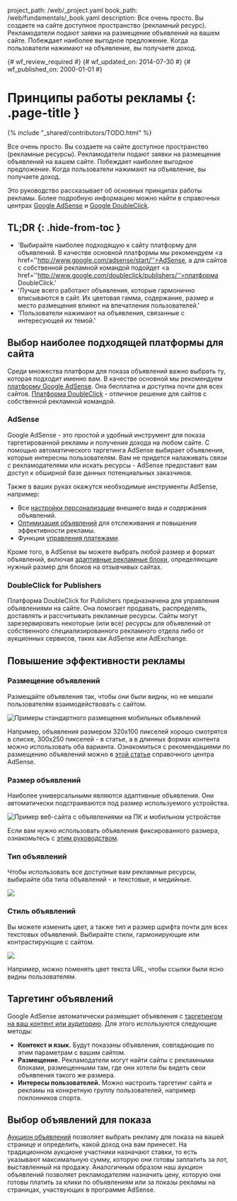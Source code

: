 project_path: /web/_project.yaml
book_path: /web/fundamentals/_book.yaml
description: Все очень просто. Вы создаете на сайте доступное пространство (рекламный ресурс). Рекламодатели подают заявки на размещение объявлений на вашем сайте. Побеждает наиболее выгодное предложение. Когда пользователи нажимают на объявление, вы получаете доход.

{# wf_review_required #}
{# wf_updated_on: 2014-07-30 #}
{# wf_published_on: 2000-01-01 #}

# Принципы работы рекламы {: .page-title }

{% include "_shared/contributors/TODO.html" %}



Все очень просто. Вы создаете на сайте доступное пространство (рекламные ресурсы). Рекламодатели подают заявки на размещение объявлений на вашем сайте. Побеждает наиболее выгодное предложение. Когда пользователи нажимают на объявление, вы получаете доход.

Это руководство рассказывает об основных принципах работы рекламы. Более подробную информацию можно найти в справочных центрах <a href="https://support.google.com/adsense/answer/181947">Google AdSense</a> и <a href="https://support.google.com/dfp_sb/?utm_medium=et&utm_source=dfp_sb_support_tab&utm_campaign=dfp_sb#topic=13148">Google DoubleClick</a>.


## TL;DR {: .hide-from-toc }
- 'Выбирайте наиболее подходящую к сайту платформу для объявлений. В качестве основной платформы мы рекомендуем <a href=''http://www.google.com/adsense/start/''>AdSense</a>, а для сайтов с собственной рекламной командой подойдет <a href=''http://www.google.com/doubleclick/publishers/''>платформа DoubleClick</a>.'
- 'Лучше всего работают объявления, которые гармонично вписываются в сайт. Их цветовая гамма, содержание, размер и место размещения влияют на впечатления пользователей.'
- 'Пользователи нажимают на объявления, связанные с интересующей их темой.'


## Выбор наиболее подходящей платформы для сайта

Среди множества платформ для показа объявлений важно выбрать ту, которая подходит именно вам. В качестве основной мы рекомендуем [платформу Google AdSense](http://www.google.com/adsense/start/). Она бесплатна и доступна почти для всех сайтов. [Платформа DoubleClick](https://www.google.com/doubleclick/publishers/) - отличное решение для сайтов с собственной рекламной командой.

### AdSense

Google AdSense - это простой и удобный инструмент для показа таргетированной рекламы и получения дохода на любом сайте. С помощью автоматического таргетинга AdSense выбирает объявления, которые интересны пользователям.  Вам не придется налаживать связи с рекламодателями или искать ресурсы - AdSense предоставит вам доступ к обширной базе данных потенциальных заказчиков.

Также в ваших руках окажутся необходимые инструменты AdSense, например:

* Все [настройки персонализации](https://support.google.com/adsense/answer/160374) внешнего вида и содержания объявлений.
* [Оптимизация объявлений](https://support.google.com/adsense/answer/2973289) для отслеживания и повышения эффективности рекламы.
* Функции [управления платежами](https://support.google.com/adsense/answer/2569265).

Кроме того, в AdSense вы можете выбрать любой размер и формат объявлений, включая [адаптивные рекламные блоки](https://support.google.com/adsense/answer/3213689), определяющие нужный размер для блоков на отзывчивых сайтах.


### DoubleClick for Publishers

Платформа DoubleClick for Publishers предназначена для управления объявлениями на сайте. Она помогает продавать, распределять, доставлять и рассчитывать рекламные ресурсы. Сайты могут зарезервировать некоторые (или все) ресурсы для объявлений от собственного специализированного рекламного отдела либо от аукционных сервисов, таких как AdSense или AdExchange.

## Повышение эффективности рекламы

### Размещение объявлений
Размещайте объявления так, чтобы они были видны, но не мешали пользователям взаимодействовать с сайтом. 

<img src="images/mobile_ads_placement.png" alt="Примеры стандартного размещения мобильных объявлений">

Например, объявления размером 320х100 пикселей хорошо смотрятся в списке, 300х250 пикселей - в статье, а в длинных формах контента можно использовать оба варианта.  Ознакомиться с рекомендациями по размещению объявлений можно в [этой статье](https://support.google.com/adsense/answer/1282097) справочного центра AdSense. 

### Размер объявлений
Наиболее универсальными являются адаптивные объявления. Они автоматически подстраиваются под размер используемого устройства. 

<img src="images/ad-ss-600.png" 
  srcset="images/ad-ss-1200.png 1200w, 
          images/ad-ss-900.png 900w,
          images/ad-ss-600.png 600w, 
          images/ad-ss-300.png 300w" 
  alt="Пример веб-сайта с объявлениями на ПК и мобильном устройстве">

Если вам нужно использовать объявления фиксированного размера, ознакомьтесь с [этим руководством](https://support.google.com/adsense/answer/6002621).


### Тип объявлений
Чтобы использовать все доступные вам рекламные ресурсы, выбирайте оба типа объявлений - и текстовые, и медийные.

<img src="images/mobileimage.png">

### Стиль объявлений
Вы можете изменить цвет, а также тип и размер шрифта почти для всех текстовых объявлений. Выбирайте стили, гармонирующие или контрастирующие с сайтом. 

<img src="images/mobiletext_withcolor.png">

Например, можно поменять цвет текста URL, чтобы ссылки были ясно видны пользователям.


## Таргетинг объявлений
Google AdSense автоматически размещает объявления с [таргетингом на ваш контент или аудиторию](https://support.google.com/adsense/answer/9713).
Для этого используются следующие методы:

* **Контекст и язык.** Будут показаны объявления, совпадающие по этим параметрам с вашим сайтом.
* **Размещение.** Рекламодатели могут найти сайты с рекламными блоками, размещенными там, где они хотели бы видеть свои объявления такого же размера.
* **Интересы пользователей.** Можно настроить таргетинг сайта и рекламы на конкретную группу пользователей, например поклонников спорта.


## Выбор объявлений для показа
[Аукцион объявлений](https://support.google.com/adsense/answer/160525) позволяет выбрать рекламу для показа на вашей странице и определить, какой доход она вам принесет. На традиционном аукционе участники назначают ставки, то есть указывают максимальную сумму, которую они готовы заплатить за лот, выставленный на продажу. Аналогичным образом наш аукцион объявлений позволяет рекламодателям назначить цену, которую они готовы платить за клики по объявлениям или за показы рекламы на страницах, участвующих в программе AdSense.


